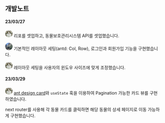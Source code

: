 ## 개발노트

#### 23/03/27 
<img src="./public/images/yr.jpeg" style="width:24px; height:24px; border-radius: 50%;"> 리포를 셋업하고, 동물보호관리시스템 API를 셋업했습니다.

<img src="./public/images/sh.jpeg" style="width:24px; height:24px; border-radius: 50%;"> 기본적인 레이아웃 세팅(antd: Col, Row), 로그인과 회원가입 기능을 구현했습니다.

<img src="./public/images/yr.jpeg" style="width:24px; height:24px; border-radius: 50%;"> 레이아웃 세팅을 사용자의 윈도우 사이즈에 맞게 조정했습니다.

#### 23/03/29
<img src="./public/images/yr.jpeg" style="width:24px; height:24px; border-radius: 50%;"> [ant design card](https://ant.design/components/card)와 `useState` 훅을 이용하여 Pagination 가능한 카드 뷰를 구현하였습니다.

next router를 사용해 각 동물 카드를 클릭하면 해당 동물의 상세 페이지로 이동 가능하게 구현했습니다.
